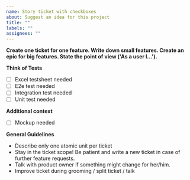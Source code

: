 ```yaml
---
name: Story ticket with checkboxes
about: Suggest an idea for this project
title: ""
labels: ""
assignees: ""
---
```


**Create one ticket for one feature. Write down small features. Create an epic for big features. State the point of view ('As a user I...').**

**Think of Tests**

-   [ ] Excel testsheet needed
-   [ ] E2e test needed
-   [ ] Integration test needed
-   [ ] Unit test needed

**Additional context**

-   [ ] Mockup needed

**General Guidelines**

-   Describe only one atomic unit per ticket
-   Stay in the ticket scope! Be patient and write a new ticket in case of further feature requests.
-   Talk with product owner if something might change for her/him.
-   Improve ticket during grooming / split ticket / talk
